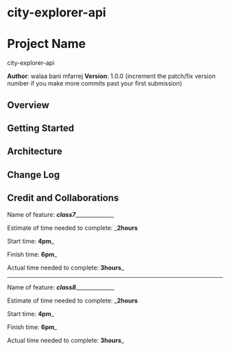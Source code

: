 # city-explorer-api
# Project Name
city-explorer-api

**Author**: walaa bani mfarrej
**Version**: 1.0.0 (increment the patch/fix version number if you make more commits past your first submission)

## Overview
<!-- Provide a high level overview of what this application is and why you are building it, beyond the fact that it's an assignment for this class. (i.e. What's your problem domain?) -->

## Getting Started
<!-- What are the steps that a user must take in order to build this app on their own machine and get it running? -->

## Architecture
<!-- Provide a detailed description of the application design. What technologies (languages, libraries, etc) you're using, and any other relevant design information. -->

## Change Log
<!-- Use this area to document the iterative changes made to your application as each feature is successfully implemented. Use time stamps. Here's an example:

01-01-2001 4:59pm - Application now has a fully-functional express server, with a GET route for the location resource. -->

## Credit and Collaborations
<!-- Give credit (and a link) to other people or resources that helped you build this application. -->
Name of feature: _________class7_______________________

Estimate of time needed to complete: ___2hours__

Start time: __4pm___

Finish time: __6pm___

Actual time needed to complete: __3hours___

_______________________________
Name of feature: _________class8_______________________

Estimate of time needed to complete: ___2hours__

Start time: __4pm___

Finish time: __6pm___

Actual time needed to complete: __3hours___